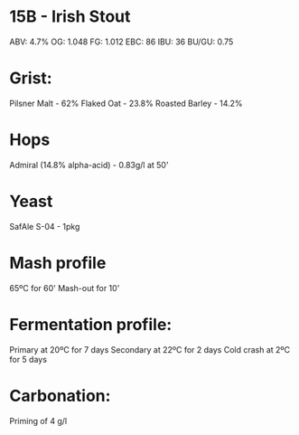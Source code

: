 # 15B - Irish Stout

ABV:    4.7%
OG:     1.048
FG:     1.012
EBC:    86
IBU:    36
BU/GU:  0.75

# Grist:

Pilsner Malt - 62%
Flaked Oat - 23.8%
Roasted Barley - 14.2%

# Hops

Admiral (14.8% alpha-acid) - 0.83g/l at 50'

# Yeast

SafAle S-04 - 1pkg

# Mash profile

65ºC for 60'
Mash-out for 10'

# Fermentation profile:

Primary at 20ºC for 7 days
Secondary at 22ºC for 2 days
Cold crash at 2ºC for 5 days

# Carbonation:

Priming of 4 g/l
